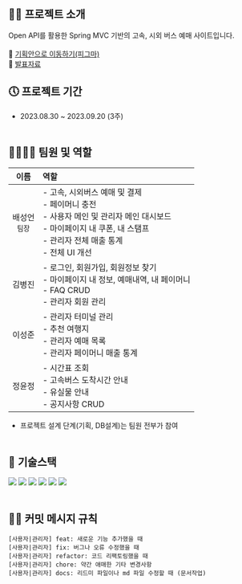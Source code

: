 ## 🙌🏻 프로젝트 소개
Open API를 활용한 Spring MVC 기반의 고속, 시외 버스 예매 사이트입니다.
<br /><br />
🔗 <a href="https://www.figma.com/file/9Q8LJ9pOOshHCMSdftHcIy/%EB%B2%84%EC%8A%A4%EC%9E%90%EB%B0%94v3?type=design&node-id=0%3A1&mode=design&t=rtgqBkAPAO5YO1WO-1">기획안으로 이동하기(피그마)</a><br />
🔗 <a href="https://drive.google.com/file/d/1wDVGjN0RBVG_PaRbkgAvVVsCuJ4pdiZJ/view?usp=sharing">발표자료</a><br />

## 🕔 프로젝트 기간
- 2023.08.30 ~ 2023.09.20 (3주)
<br /><br />

## 👨‍👨‍👦‍👦 팀원 및 역할
| 이름 | 역할 |
| :-----------: | :------------ |
| 배성언<br />`팀장`  |   - 고속, 시외버스 예매 및 결제<br />- 페이머니 충전<br />- 사용자 메인 및 관리자 메인 대시보드<br />- 마이페이지 내 쿠폰, 내 스탬프<br />- 관리자 전체 매출 통계<br /> - 전체 UI 개선   |
| 김병진     |    - 로그인, 회원가입, 회원정보 찾기 <br />- 마이페이지 내 정보, 예매내역, 내 페이머니<br /> - FAQ CRUD<br />- 관리자 회원 관리    |
| 이성준     |    - 관리자 터미널 관리 <br />- 추천 여행지<br />- 관리자 예매 목록<br />- 관리자 페이머니 매출 통계    |
| 정윤정     |    - 시간표 조회<br />- 고속버스 도착시간 안내<br />- 유실물 안내<br />- 공지사항 CRUD   |
- 프로젝트 설계 단계(기획, DB설계)는 팀원 전부가 참여
<br /><br />
  
## 🔨 기술스택
<a href="#"><img src="https://img.shields.io/badge/Spring Framework-6DB33F?style=flat-square&logo=Spring&logoColor=white"></a>
<a href="#"><img src="https://img.shields.io/badge/Java1.8-007396?style=flat-square&logo=java&logoColor=white"></a>
<a href="#"><img src="https://img.shields.io/badge/Apache tomcat 8.5-F8DC75?style=flat-square&logo=apachetomcat&logoColor=black"></a>
<a href="#"><img src="https://img.shields.io/badge/MySQL 8.0-4479A1?style=flat-square&logo=mysql&logoColor=white"></a>
<a href="#"><img src="https://img.shields.io/badge/javascript-F7DF1E?style=flat-square&logo=javascript&logoColor=white"></a>
<a href="#"><img src="https://img.shields.io/badge/bootstrap-7952B3?style=flat-square&logo=bootstrap&logoColor=white"></a>
<br /><br />

## ✋🏻 커밋 메시지 규칙
```
[사용자|관리자] feat: 새로운 기능 추가했을 때
[사용자|관리자] fix: 버그나 오류 수정했을 때
[사용자|관리자] refactor: 코드 리팩토링했을 때
[사용자|관리자] chore: 약간 애매한 기타 변경사항
[사용자|관리자] docs: 리드미 파일이나 md 파일 수정할 때 (문서작업)
```
